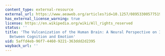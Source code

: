 ```yaml
---
content_type: external-resource
external_url: https://www.aeaweb.org/articles?id=10.1257/089533005775196750
has_external_license_warning: true
license: https://en.wikipedia.org/wiki/All_rights_reserved
status: ''
title: 'The Vulcanization of the Human Brain: A Neural Perspective on Interactions
  Between Cognition and Emotion'
uid: 5affd4eb-96f7-4460-9221-363ddd2d2395
wayback_url: ''
---
```

